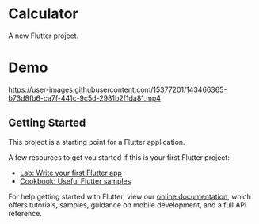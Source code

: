 # Calculator

A new Flutter project.

# Demo

https://user-images.githubusercontent.com/15377201/143466365-b73d8fb6-ca7f-441c-9c5d-2981b2f1da81.mp4


## Getting Started

This project is a starting point for a Flutter application.

A few resources to get you started if this is your first Flutter project:

- [Lab: Write your first Flutter app](https://flutter.dev/docs/get-started/codelab)
- [Cookbook: Useful Flutter samples](https://flutter.dev/docs/cookbook)

For help getting started with Flutter, view our
[online documentation](https://flutter.dev/docs), which offers tutorials,
samples, guidance on mobile development, and a full API reference.

